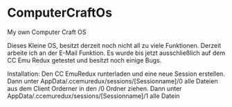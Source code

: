 # ComputerCraftOs
My own Computer Craft OS

Dieses Kleine OS, besitzt derzeit noch nicht all zu viele Funktionen.
Derzeit arbeite ich an der E-Mail Funktion.
Es wurde bis jetzt ausschließlich auf dem CC Emu Redux getestet und besitzt noch einige Bugs.


Installation:
Den CC EmuRedux runterladen und eine neue Session erstellen.
Dann unter AppData/.ccemuredux/sessions/[Sessionname]/0 alle Dateien aus dem Client Orderner in den /0 Ordner ziehen.
Dann unter AppData/.ccemuredux/sessions/[Sessionname]/1 alle Datein
